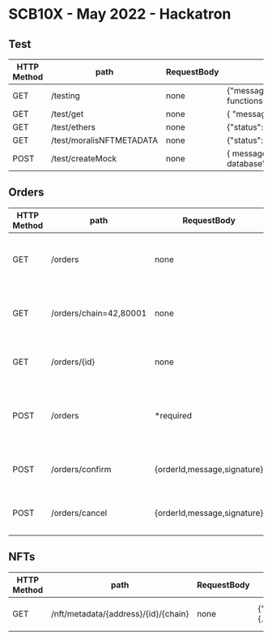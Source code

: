 # SCB10X - May 2022 - Hackatron

## Test

| HTTP Method | path                     | RequestBody | Response                                               |
| ----------- | ------------------------ | ----------- | ------------------------------------------------------ |
| GET         | /testing                 | none        | {"message":"The testing endpoint functions correctly"} |
| GET         | /test/get                | none        | { "message": "TESTGETJSON" }                           |
| GET         | /test/ethers             | none        | {"status":"ok","blocknumber":14834871}                 |
| GET         | /test/moralisNFTMETADATA | none        | {"status":"ok","metadata":{...metadata}}               |
| POST        | /test/createMock         | none        | { message: "new collection added to database" }        |

## Orders

| HTTP Method | path                   | RequestBody                 | Response                                                |
| ----------- | ---------------------- | --------------------------- | ------------------------------------------------------- |
| GET         | /orders                | none                        | { "status": "ok", "orders": [{...},{...},{...}]}        |
| GET         | /orders/chain=42,80001 | none                        | { "status": "ok", "orders": [{...},{...},{...}]}        |
| GET         | /orders/{id}           | none                        | { "status": "ok", "order": {...}}                       |
| POST        | /orders                | \*required                  | { "status": "ok", "body": {...req.body} , "orderId": 1} |
| POST        | /orders/confirm        | {orderId,message,signature} | { "status": "ok", "orderId": 1}                         |
| POST        | /orders/cancel         | {orderId,message,signature} | { "status": "ok", "orderId": 1}                         |

## NFTs

| HTTP Method | path                                 | RequestBody | Response                                 | Notes                                  |
| ----------- | ------------------------------------ | ----------- | ---------------------------------------- | -------------------------------------- |
| GET         | /nft/metadata/{address}/{id}/{chain} | none        | {"status":"ok","metadata":{...metadata}} | chainId is in hexadecimal (eg. "0x89") |
